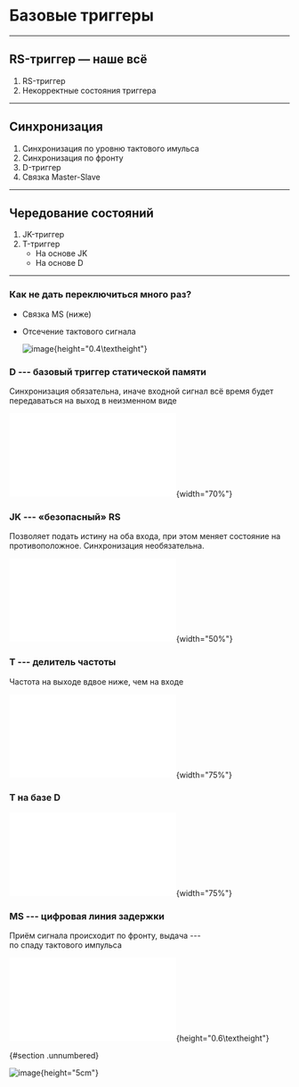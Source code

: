 <!-- -*- coding: utf-8 -*- -->
<span id="slides-title" hidden>Триггеры и регистры</span>

# Базовые триггеры

- - - - - -

## RS-триггер — наше всё

1. RS-триггер
2. Некорректные состояния триггера

- - - - - -

## Синхронизация

1. Синхронизация по уровню тактового имульса
2. Синхронизация по фронту
3. D-триггер
4. Связка Master-Slave

- - - - - -

## Чередование состояний

1. JK-триггер
2. T-триггер
    * На основе JK
    * На основе D

- - - - - -

### Как не дать переключиться много раз?

-   Связка MS (ниже)

-   Отсечение тактового сигнала

    ![image](images/clock-cutoff.png){height="0.4\\textheight"}

### D --- базовый триггер статической памяти

Синхронизация обязательна, иначе входной сигнал всё время будет
передаваться на выход в неизменном виде

![image](images/D-flipflop.pdf){width="70%"}

### JK --- «безопасный» RS

Позволяет подать истину на оба входа, при этом меняет состояние на
противоположное. Синхронизация необязательна.

![image](images/JK-flipflop.pdf){width="50%"}

### T --- делитель частоты

Частота на выходе вдвое ниже, чем на входе

![image](images/JK-T-flipflop.pdf){width="75%"}

### T на базе D

![image](images/D-T-flipflop.pdf){width="75%"}

### MS --- цифровая линия задержки

Приём сигнала происходит по фронту, выдача ---\
по спаду тактового импульса

![image](images/MS-joint.pdf){height="0.6\\textheight"}

 {#section .unnumbered}

![image](../images/qr-edu-dluciv-name.png){height="5cm"}\
[](http://edu.dluciv.name/)
